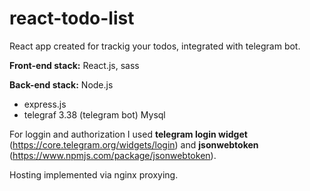 # react-todo-list
React app created for trackig your todos, integrated with telegram bot.

**Front-end stack:**
React.js, sass

**Back-end stack:**
Node.js
  - express.js
  - telegraf 3.38 (telegram bot)
Mysql

For loggin and authorization I used **telegram login widget** (https://core.telegram.org/widgets/login) and **jsonwebtoken** (https://www.npmjs.com/package/jsonwebtoken).

Hosting implemented via nginx proxying.
